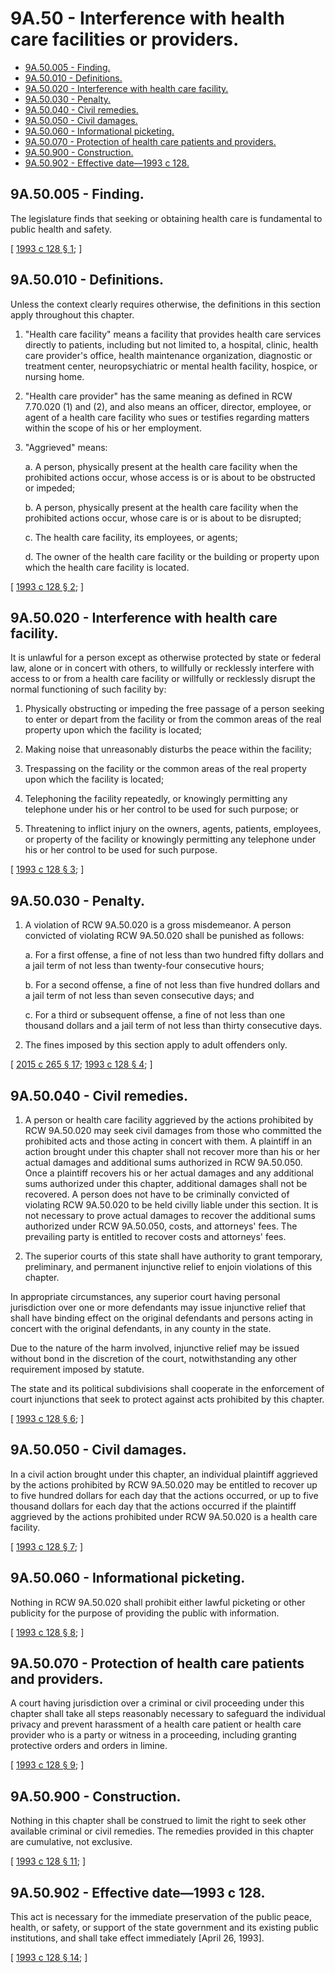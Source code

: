 # 9A.50 - Interference with health care facilities or providers.
* [9A.50.005 - Finding.](#9a50005---finding)
* [9A.50.010 - Definitions.](#9a50010---definitions)
* [9A.50.020 - Interference with health care facility.](#9a50020---interference-with-health-care-facility)
* [9A.50.030 - Penalty.](#9a50030---penalty)
* [9A.50.040 - Civil remedies.](#9a50040---civil-remedies)
* [9A.50.050 - Civil damages.](#9a50050---civil-damages)
* [9A.50.060 - Informational picketing.](#9a50060---informational-picketing)
* [9A.50.070 - Protection of health care patients and providers.](#9a50070---protection-of-health-care-patients-and-providers)
* [9A.50.900 - Construction.](#9a50900---construction)
* [9A.50.902 - Effective date—1993 c 128.](#9a50902---effective-date1993-c-128)
## 9A.50.005 - Finding.
The legislature finds that seeking or obtaining health care is fundamental to public health and safety.

\[ [1993 c 128 § 1](https://lawfilesext.leg.wa.gov/biennium/1993-94/Pdf/Bills/Session%20Laws/House/1338-S.SL.pdf?cite=1993%20c%20128%20§%201); \]

## 9A.50.010 - Definitions.
Unless the context clearly requires otherwise, the definitions in this section apply throughout this chapter.

1. "Health care facility" means a facility that provides health care services directly to patients, including but not limited to, a hospital, clinic, health care provider's office, health maintenance organization, diagnostic or treatment center, neuropsychiatric or mental health facility, hospice, or nursing home.

2. "Health care provider" has the same meaning as defined in RCW 7.70.020 (1) and (2), and also means an officer, director, employee, or agent of a health care facility who sues or testifies regarding matters within the scope of his or her employment.

3. "Aggrieved" means:

   a. A person, physically present at the health care facility when the prohibited actions occur, whose access is or is about to be obstructed or impeded;

   b. A person, physically present at the health care facility when the prohibited actions occur, whose care is or is about to be disrupted;

   c. The health care facility, its employees, or agents;

   d. The owner of the health care facility or the building or property upon which the health care facility is located.

\[ [1993 c 128 § 2](https://lawfilesext.leg.wa.gov/biennium/1993-94/Pdf/Bills/Session%20Laws/House/1338-S.SL.pdf?cite=1993%20c%20128%20§%202); \]

## 9A.50.020 - Interference with health care facility.
It is unlawful for a person except as otherwise protected by state or federal law, alone or in concert with others, to willfully or recklessly interfere with access to or from a health care facility or willfully or recklessly disrupt the normal functioning of such facility by:

1. Physically obstructing or impeding the free passage of a person seeking to enter or depart from the facility or from the common areas of the real property upon which the facility is located;

2. Making noise that unreasonably disturbs the peace within the facility;

3. Trespassing on the facility or the common areas of the real property upon which the facility is located;

4. Telephoning the facility repeatedly, or knowingly permitting any telephone under his or her control to be used for such purpose; or

5. Threatening to inflict injury on the owners, agents, patients, employees, or property of the facility or knowingly permitting any telephone under his or her control to be used for such purpose.

\[ [1993 c 128 § 3](https://lawfilesext.leg.wa.gov/biennium/1993-94/Pdf/Bills/Session%20Laws/House/1338-S.SL.pdf?cite=1993%20c%20128%20§%203); \]

## 9A.50.030 - Penalty.
1. A violation of RCW 9A.50.020 is a gross misdemeanor. A person convicted of violating RCW 9A.50.020 shall be punished as follows:

   a. For a first offense, a fine of not less than two hundred fifty dollars and a jail term of not less than twenty-four consecutive hours;

   b. For a second offense, a fine of not less than five hundred dollars and a jail term of not less than seven consecutive days; and

   c. For a third or subsequent offense, a fine of not less than one thousand dollars and a jail term of not less than thirty consecutive days.

2. The fines imposed by this section apply to adult offenders only.

\[ [2015 c 265 § 17](https://lawfilesext.leg.wa.gov/biennium/2015-16/Pdf/Bills/Session%20Laws/Senate/5564-S2.SL.pdf?cite=2015%20c%20265%20§%2017); [1993 c 128 § 4](https://lawfilesext.leg.wa.gov/biennium/1993-94/Pdf/Bills/Session%20Laws/House/1338-S.SL.pdf?cite=1993%20c%20128%20§%204); \]

## 9A.50.040 - Civil remedies.
1. A person or health care facility aggrieved by the actions prohibited by RCW 9A.50.020 may seek civil damages from those who committed the prohibited acts and those acting in concert with them. A plaintiff in an action brought under this chapter shall not recover more than his or her actual damages and additional sums authorized in RCW 9A.50.050. Once a plaintiff recovers his or her actual damages and any additional sums authorized under this chapter, additional damages shall not be recovered. A person does not have to be criminally convicted of violating RCW 9A.50.020 to be held civilly liable under this section. It is not necessary to prove actual damages to recover the additional sums authorized under RCW 9A.50.050, costs, and attorneys' fees. The prevailing party is entitled to recover costs and attorneys' fees.

2. The superior courts of this state shall have authority to grant temporary, preliminary, and permanent injunctive relief to enjoin violations of this chapter.

In appropriate circumstances, any superior court having personal jurisdiction over one or more defendants may issue injunctive relief that shall have binding effect on the original defendants and persons acting in concert with the original defendants, in any county in the state.

Due to the nature of the harm involved, injunctive relief may be issued without bond in the discretion of the court, notwithstanding any other requirement imposed by statute.

The state and its political subdivisions shall cooperate in the enforcement of court injunctions that seek to protect against acts prohibited by this chapter.

\[ [1993 c 128 § 6](https://lawfilesext.leg.wa.gov/biennium/1993-94/Pdf/Bills/Session%20Laws/House/1338-S.SL.pdf?cite=1993%20c%20128%20§%206); \]

## 9A.50.050 - Civil damages.
In a civil action brought under this chapter, an individual plaintiff aggrieved by the actions prohibited by RCW 9A.50.020 may be entitled to recover up to five hundred dollars for each day that the actions occurred, or up to five thousand dollars for each day that the actions occurred if the plaintiff aggrieved by the actions prohibited under RCW 9A.50.020 is a health care facility.

\[ [1993 c 128 § 7](https://lawfilesext.leg.wa.gov/biennium/1993-94/Pdf/Bills/Session%20Laws/House/1338-S.SL.pdf?cite=1993%20c%20128%20§%207); \]

## 9A.50.060 - Informational picketing.
Nothing in RCW 9A.50.020 shall prohibit either lawful picketing or other publicity for the purpose of providing the public with information.

\[ [1993 c 128 § 8](https://lawfilesext.leg.wa.gov/biennium/1993-94/Pdf/Bills/Session%20Laws/House/1338-S.SL.pdf?cite=1993%20c%20128%20§%208); \]

## 9A.50.070 - Protection of health care patients and providers.
A court having jurisdiction over a criminal or civil proceeding under this chapter shall take all steps reasonably necessary to safeguard the individual privacy and prevent harassment of a health care patient or health care provider who is a party or witness in a proceeding, including granting protective orders and orders in limine.

\[ [1993 c 128 § 9](https://lawfilesext.leg.wa.gov/biennium/1993-94/Pdf/Bills/Session%20Laws/House/1338-S.SL.pdf?cite=1993%20c%20128%20§%209); \]

## 9A.50.900 - Construction.
Nothing in this chapter shall be construed to limit the right to seek other available criminal or civil remedies. The remedies provided in this chapter are cumulative, not exclusive.

\[ [1993 c 128 § 11](https://lawfilesext.leg.wa.gov/biennium/1993-94/Pdf/Bills/Session%20Laws/House/1338-S.SL.pdf?cite=1993%20c%20128%20§%2011); \]

## 9A.50.902 - Effective date—1993 c 128.
This act is necessary for the immediate preservation of the public peace, health, or safety, or support of the state government and its existing public institutions, and shall take effect immediately [April 26, 1993].

\[ [1993 c 128 § 14](https://lawfilesext.leg.wa.gov/biennium/1993-94/Pdf/Bills/Session%20Laws/House/1338-S.SL.pdf?cite=1993%20c%20128%20§%2014); \]

